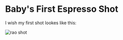 # Baby's First Espresso Shot

I wish my first shot lookes like this:

![rao shot](/assets/img/rao-shot.png)